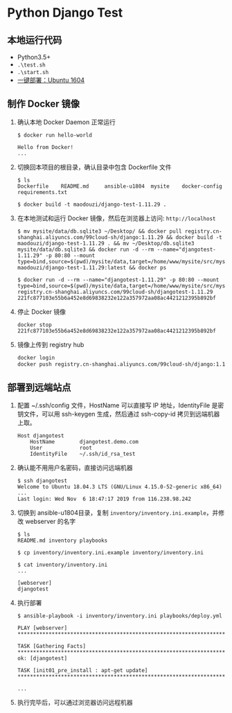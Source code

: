 # Python Django Test

## 本地运行代码

- Python3.5+
- `.\test.sh`
- `.\start.sh`
- [一键部署：Ubuntu 1604](https://github.com/wu-wenxiang/Project-Python-Webdev/tree/master/u1604-fabric)

## 制作 Docker 镜像

1. 确认本地 Docker Daemon 正常运行

	```console
	$ docker run hello-world

	Hello from Docker!
	...
	```

1. 切换回本项目的根目录，确认目录中包含 Dockerfile 文件

	```console
	$ ls
	Dockerfile    README.md     ansible-u1804  mysite    docker-config  requirements.txt

	$ docker build -t maodouzi/django-test-1.11.29 .
	```

1. 在本地测试和运行 Docker 镜像，然后在浏览器上访问: `http://localhost`

	```console
    $ mv mysite/data/db.sqlite3 ~/Desktop/ && docker pull registry.cn-shanghai.aliyuncs.com/99cloud-sh/django:1.11.29 && docker build -t maodouzi/django-test-1.11.29 . && mv ~/Desktop/db.sqlite3 mysite/data/db.sqlite3 && docker run -d --rm --name="djangotest-1.11.29" -p 80:80 --mount type=bind,source=$(pwd)/mysite/data,target=/home/www/mysite/src/mysite/data maodouzi/django-test-1.11.29:latest && docker ps

	$ docker run -d --rm --name="djangotest-1.11.29" -p 80:80 --mount type=bind,source=$(pwd)/mysite/data,target=/home/www/mysite/src/mysite/data registry.cn-shanghai.aliyuncs.com/99cloud-sh/djangotest-1.11.29
	221fc877103e55b6a452e8d69838232e122a357972aa08ac4421212395b892bf
	```

1. 停止 Docker 镜像

	```console
	docker stop 221fc877103e55b6a452e8d69838232e122a357972aa08ac4421212395b892bf
	```

1. 镜像上传到 registry hub

	```bash
	docker login
	docker push registry.cn-shanghai.aliyuncs.com/99cloud-sh/django:1.11.29
	```

## 部署到远端站点

1. 配置 ~/.ssh/config 文件，HostName 可以直接写 IP 地址，IdentityFile 是密钥文件，可以用 ssh-keygen 生成，然后通过 ssh-copy-id 拷贝到远端机器上取。

	```
	Host djangotest
	    HostName        djangotest.demo.com
	    User            root
	    IdentityFile    ~/.ssh/id_rsa_test
	```

1. 确认能不用用户名密码，直接访问远端机器

	```console
	$ ssh djangotest
	Welcome to Ubuntu 18.04.3 LTS (GNU/Linux 4.15.0-52-generic x86_64)
	...
	Last login: Wed Nov  6 18:47:17 2019 from 116.238.98.242
	```

1. 切换到 ansible-u1804目录，复制 `inventory/inventory.ini.example`，并修改 webserver 的名字

	```console
	$ ls
	README.md inventory playbooks

	$ cp inventory/inventory.ini.example inventory/inventory.ini

	$ cat inventory/inventory.ini
    ...

	[webserver]
	djangotest
	```

1. 执行部署

	```console
	$ ansible-playbook -i inventory/inventory.ini playbooks/deploy.yml

	PLAY [webserver] *****************************************************************************************************************

	TASK [Gathering Facts] ***********************************************************************************************************
	ok: [djangotest]

	TASK [init01_pre_install : apt-get update] ***************************************************************************************

	...
	```

1. 执行完毕后，可以通过浏览器访问远程机器
